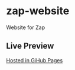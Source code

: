 # zap-website
Website for Zap

## Live Preview
[Hosted in GiHub Pages](https://santigo-zero.github.io/zap-website/)
